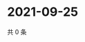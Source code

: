 # 2021-09-25

共 0 条

<!-- BEGIN -->
<!-- 最后更新时间 Sat Sep 25 2021 08:49:13 GMT+0800 (China Standard Time) -->

<!-- END -->
